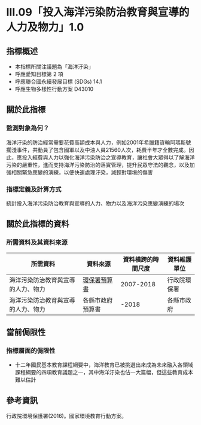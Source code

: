 # III.09「投入海洋污染防治教育與宣導的人力及物力」1.0


## 指標概述

* 本指標所關注議題為「海洋汙染」
* 呼應愛知目標第 2 項
* 呼應聯合國永續發展目標 (SDGs) 14.1
* 呼應生物多樣性行動方案 D43010


<script type="text/javascript" src="http://cdn.mathjax.org/mathjax/latest/MathJax.js?config=TeX-AMS-MML_HTMLorMML"></script>


## 關於此指標


### 監測對象為何？
海洋汙染的防治經常需要花費高額成本與人力，例如2001年希臘籍貨輪阿瑪斯號擱淺事件，共動員了包含國軍以及中油人員21560人次，耗費半年才全數完成。因此，應投入經費與人力以強化海洋污染防治之宣導教育，讓社會大眾得以了解海洋污染的嚴重性，進而支持海洋污染防治的落實管理，提升民眾守法的觀念，以及加強相關緊急應變的演練，以便快速處理汙染，減輕對環境的傷害


### 指標定義及計算方式
統計投入海洋污染防治教育與宣導的人力、物力以及海洋污染應變演練的場次


## 關於此指標的資料

### 所需資料及其資料來源

| 所需資料 | 資料來源 | 資料橫跨的時間尺度 | 資料維護單位 |
|-----|-----|-----|-----|
|海洋污染防治教育與宣導的人力、物力 | [環保署預算書](https://www.fa.gov.tw/cht/PublicationsFishYear/index.aspx) | 2007-2018 | 行政院環保署 |
|海洋污染防治教育與宣導的人力、物力| 各縣市政府預算書| -2018 | 各縣市政府 |
## 當前侷限性

### 指標層面的侷限性

* 十二年國民基本教育課程綱要中，海洋教育已被挑選出來成為未來融入各領域課程綱要的四項教育議題之一，其中海洋汙染也佔一大篇幅，但這些教育成本難以估計



## 參考資訊
行政院環境保護署(2016)。國家環境教育行動方案。